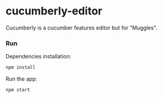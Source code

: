 # cucumberly-editor
Cucumberly is a cucumber features editor but for "Muggles".

### Run

Dependencies installation:
```sh
npm install
```

Run the app:
```sh
npm start
```
